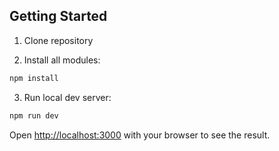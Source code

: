 ## Getting Started

1. Clone repository

2. Install all modules:

```bash
npm install

```

3. Run local dev server:

```bash
npm run dev

```

Open [http://localhost:3000](http://localhost:3000) with your browser to see the result.
